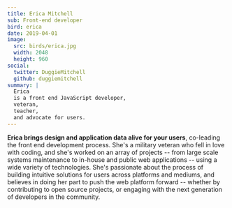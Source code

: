 ```yaml
---
title: Erica Mitchell
sub: Front-end developer
bird: erica
date: 2019-04-01
image:
  src: birds/erica.jpg
  width: 2048 
  height: 960
social:
  twitter: DuggieMitchell
  github: duggiemitchell
summary: |
  Erica
  is a front end JavaScript developer,
  veteran,
  teacher,
  and advocate for users.
---
```


**Erica brings design and application data alive for your users**,
co-leading the front end development process.
She's a military veteran who fell in love with coding,
and she's worked on an array of projects --
from large scale systems maintenance to
in-house and public web applications --
using a wide variety of technologies.
She's passionate about the process
of building intuitive solutions for users
across platforms and mediums,
and believes in doing her part to push the web platform forward --
whether by contributing to open source projects,
or engaging with the next generation of developers in the community.
